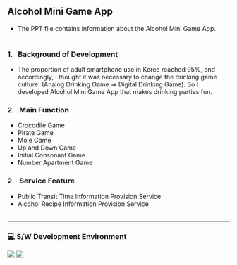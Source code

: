 ## Alcohol Mini Game App
- The PPT file contains information about the Alcohol Mini Game App. <br/> <br/> 

### 1. &nbsp; Background of Development <br/> 
- The proportion of adult smartphone use in Korea reached 95%, and accordingly, I thought it was necessary to change the drinking game culture. (Analog Drinking Game => Digital Drinking Game). So I developed Alcohol Mini Game App that makes drinking parties fun.<br/> 

### 2. &nbsp; Main Function <br/> 
- Crocodile Game
- Pirate Game
- Mole Game
- Up and Down Game
- Initial Consonant Game
- Number Apartment Game

### 2. &nbsp; Service Feature <br/> 
- Public Transit Time Information Provision Service
- Alcohol Recipe Information Provision Service <br/> <br/> 

--------------------------
### 💻 S/W Development Environment
<p>
  <img src="https://img.shields.io/badge/Android-3DDC84?style=flat-square&logo=Android&logoColor=white"/>
  <img src="https://img.shields.io/badge/Kotlin-6633ff?style=flat-square&logo=Kotlin&logoColor=white"/>
</p>

